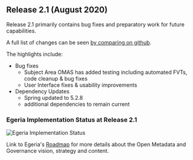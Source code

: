 <!-- SPDX-License-Identifier: CC-BY-4.0 -->
<!-- Copyright Contributors to the Egeria project. -->

## Release 2.1 (August 2020)

Release 2.1 primarily contains bug fixes and preparatory work for future capabilities.

A full list of changes can be seen [by comparing on github](https://github.com/odpi/egeria/compare/egeria-release-2.0...egeria-release-2.1).

The highlights include:

* Bug fixes
  - Subject Area OMAS has added testing including automated FVTs, code cleanup & bug fixes
  - User Interface fixes & usability improvements
* Dependency Updates
  - Spring updated to 5.2.8
  - additional dependencies to remain current
  
### Egeria Implementation Status at Release 2.1
 
 ![Egeria Implementation Status](/release-notes/functional-organization-showing-implementation-status-for-2.1.png)
 
 Link to Egeria's [Roadmap](/release-notes/roadmap/) for more details about the
 Open Metadata and Governance vision, strategy and content.


